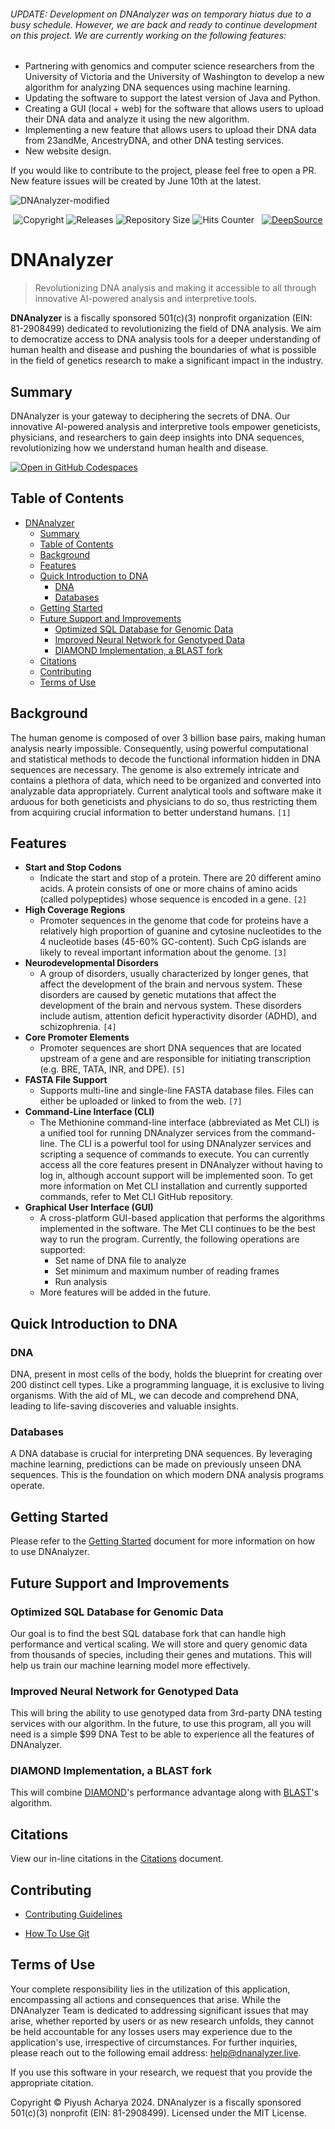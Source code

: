 ###### UPDATE: Development on DNAnalyzer was on temporary hiatus due to a busy schedule. However, we are back and ready to continue development on this project. We are currently working on the following features:

- Partnering with genomics and computer science researchers from the University of Victoria and the University of Washington to develop a new algorithm for analyzing DNA sequences using machine learning.
- Updating the software to support the latest version of Java and Python.
- Creating a GUI (local + web) for the software that allows users to upload their DNA data and analyze it using the new algorithm.
- Implementing a new feature that allows users to upload their DNA data from 23andMe, AncestryDNA, and other DNA testing services.
- New website design.

If you would like to contribute to the project, please feel free to open a PR. New feature issues will be created by June 10th at the latest.

![DNAnalyzer-modified](https://user-images.githubusercontent.com/96280466/221687615-698969a1-8d39-4278-aa92-8f713625f165.png)


<p align=center><img src="https://img.shields.io/badge/copyright-2024-blue" alt="Copyright"> <img src="https://img.shields.io/github/v/release/VERISIMILITUDEX/DNAnalyzer" alt="Releases"> <img src="https://img.shields.io/github/repo-size/VerisimilitudeX/DNAnalyzer" alt="Repository Size"> <img src="https://hits.dwyl.com/verisimilitudeX/DNAnalyzer.svg?style=flat" alt="Hits Counter">  <img src="https://github.com/VerisimilitudeX/DNAnalyzer/actions/workflows/gradle.yml/badge.svg" alt=""> 
<a href="https://discord.gg/X3YCvGf2Ug"><img src="https://img.shields.io/discord/1033196198816915516" alt=""></a>
<a href="https://deepsource.io/gh/VerisimilitudeX/DNAnalyzer/?ref=repository-badge}"><img src="https://deepsource.io/gh/VerisimilitudeX/DNAnalyzer.svg/?label=active+issues&amp;show_trend=true&amp;token=9NBX3zsf0IZ3Nii3AApiX1Wa" alt="DeepSource" title="DeepSource"></a></p>

# DNAnalyzer

>Revolutionizing DNA analysis and making it accessible to all through innovative AI-powered analysis and interpretive tools.

<!--<a href="https://www.producthunt.com/posts/dnanalyzer?utm_source=badge-featured&utm_medium=badge&utm_souce=badge-dnanalyzer" target="_blank"><img src="https://api.producthunt.com/widgets/embed-image/v1/featured.svg?post_id=401710&theme=dark" alt="DNAnalyzer - Revolutionizing&#0032;AI&#0045;powered&#0032;accessible&#0032;DNA&#0032;analysis | Product Hunt" style="width: 250px; height: 54px;" width="250" height="54" /></a>-->

**DNAnalyzer** is a fiscally sponsored 501(c)(3) nonprofit organization (EIN: 81-2908499) dedicated to revolutionizing the field of DNA analysis. We aim to democratize access to DNA analysis tools for a deeper understanding of human health and disease and pushing the boundaries of what is possible in the field of genetics research to make a significant impact in the industry.

## Summary
DNAnalyzer is your gateway to deciphering the secrets of DNA. Our innovative AI-powered analysis and interpretive tools empower geneticists, physicians, and researchers to gain deep insights into DNA sequences, revolutionizing how we understand human health and disease.

[![Open in GitHub Codespaces](https://github.com/codespaces/badge.svg)](https://github.com/codespaces/new?hide_repo_select=true&ref=main&repo=519909104&machine=largePremiumLinux&location=WestUs&skip_quickstart=true&geo=UsWest)

## Table of Contents

- [DNAnalyzer](#dnanalyzer)
  - [Summary](#summary)
  - [Table of Contents](#table-of-contents)
  - [Background](#background)
  - [Features](#features)
  - [Quick Introduction to DNA](#quick-introduction-to-dna)
    - [DNA](#dna)
    - [Databases](#databases)
  - [Getting Started](#getting-started)
  - [Future Support and Improvements](#future-support-and-improvements)
    - [Optimized SQL Database for Genomic Data](#optimized-sql-database-for-genomic-data)
    - [Improved Neural Network for Genotyped Data](#improved-neural-network-for-genotyped-data)
    - [DIAMOND Implementation, a BLAST fork](#diamond-implementation-a-blast-fork)
  - [Citations](#citations)
  - [Contributing](#contributing)
  - [Terms of Use](#terms-of-use)


## <a name="background"></a>Background

The human genome is composed of over 3 billion base pairs, making human analysis nearly impossible. Consequently, using powerful computational and statistical methods to decode the functional information hidden in DNA sequences are necessary. The genome is also extremely intricate and contains a plethora of data, which need to be organized and converted into analyzable data appropriately. Current analytical tools and software make it arduous for both geneticists and physicians to do so, thus restricting them from acquiring crucial information to better understand humans. `[1]`

## <a name="features"></a>Features

* **Start and Stop Codons**
  * Indicate the start and stop of a protein. There are 20 different amino acids. A protein consists of one or more chains of amino acids (called polypeptides) whose sequence is encoded in a gene. `[2]`
* **High Coverage Regions**
  * Promoter sequences in the genome that code for proteins have a relatively high proportion of guanine and cytosine nucleotides to the 4 nucleotide bases (45-60% GC-content). Such CpG islands are likely to reveal important information about the genome. `[3]`
* **Neurodevelopmental Disorders**
  * A group of disorders, usually characterized by longer genes, that affect the development of the brain and nervous
                        system. These disorders are caused by genetic mutations that affect the development of the
                        brain and nervous system. These disorders include autism, attention deficit hyperactivity
                        disorder (ADHD), and schizophrenia. `[4]`
* **Core Promoter Elements**
  * Promoter sequences are short DNA sequences that are located upstream of a gene and are responsible for initiating transcription (e.g. BRE, TATA, INR, and DPE). `[5]`
* **FASTA File Support**
  * Supports multi-line and single-line FASTA database files. Files can either be uploaded or linked to from the web. `[7]`
* **Command-Line Interface (CLI)**
  * The Methionine command-line interface (abbreviated as Met CLI) is a unified tool for running DNAnalyzer services from the command-line. The CLI is a powerful tool for using DNAnalyzer services and scripting a sequence of commands to execute. You can currently access all the core features present in DNAnalyzer without having to log in, although account support will be implemented soon. To get more information on Met CLI installation and currently supported commands, refer to Met CLI GitHub repository.
* **Graphical User Interface (GUI)**
  * A cross-platform GUI-based application that performs the algorithms implemented in the software. The Met CLI continues to be the best way to run the program. Currently, the following operations are supported:
    * Set name of DNA file to analyze
    * Set minimum and maximum number of reading frames
    * Run analysis
  * More features will be added in the future.

## <a name="quick-introduction-to-dna"></a>Quick Introduction to DNA

### <a name="dna"></a>DNA

DNA, present in most cells of the body, holds the blueprint for creating over 200 distinct cell types. Like a programming language, it is exclusive to living organisms. With the aid of ML, we can decode and comprehend DNA, leading to life-saving discoveries and valuable insights.

### <a name="databases"></a>Databases

A DNA database is crucial for interpreting DNA sequences. By leveraging machine learning, predictions can be made on previously unseen DNA sequences. This is the foundation on which modern DNA analysis programs operate.

## <a name="getting-started"></a>Getting Started

Please refer to the [Getting Started](docs/getting-started.md) document for more information on how to use DNAnalyzer.

## Future Support and Improvements

### Optimized SQL Database for Genomic Data
 
Our goal is to find the best SQL database fork that can handle high performance and vertical scaling. We will store and query genomic data from thousands of species, including their genes and mutations. This will help us train our machine learning model more effectively.

### Improved Neural Network for Genotyped Data

This will bring the ability to use genotyped data from 3rd-party DNA testing services with our algorithm. In the future, to use this program, all you will need is a simple $99 DNA Test to be able to experience all the features of DNAnalyzer.

### DIAMOND Implementation, a BLAST fork

This will combine [DIAMOND](https://github.com/bbuchfink/diamond)'s performance advantage along with [BLAST](https://blast.ncbi.nlm.nih.gov/Blast.cgi")'s algorithm.

## Citations

View our in-line citations in the [Citations](docs/citations.md) document.

## Contributing

* [Contributing Guidelines](./docs/contributing/Contribution_Guidelines.md)

* [How To Use Git](./docs/contributing/CONTRIBUTING.md)

## Terms of Use

Your complete responsibility lies in the utilization of this application, encompassing all actions and consequences that arise. While the DNAnalyzer Team is dedicated to addressing significant issues that may arise, whether reported by users or as new research unfolds, they cannot be held accountable for any losses users may experience due to the application's use, irrespective of circumstances. For further inquiries, please reach out to the following email address: help@dnanalyzer.live.

If you use this software in your research, we request that you provide the appropriate citation.

Copyright © Piyush Acharya 2024. DNAnalyzer is a fiscally sponsored 501(c)(3) nonprofit (EIN: 81-2908499). Licensed under the MIT License.
